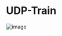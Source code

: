 # UDP-Train
![image](https://github.com/HamzaCecen/UDP-Train/assets/93983281/48c47136-a23e-42d1-8b45-2ed8e738b5c8)
